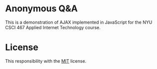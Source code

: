 # Anonymous Q&A

This is a demonstration of AJAX implemented in JavaScript for the NYU CSCI 467
Applied Internet Technology course.

# License

This responsibility with the [MIT](LICENSE.txt) license.
